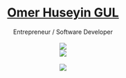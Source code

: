 # <div align="center">[Omer Huseyin GUL](http://www.github.com/omerhuseyingul)</div>  
  

<div align="center">Entrepreneur / Software Developer</div>  
  

<br/>  

<div align="center">
<img src="https://komarev.com/ghpvc/?username=omerhuseyingul&&style=flat-square" align="center" />
</div>  
  

<div align="center">
            <a href="https://www.buymeacoffee.com/omerhuseyingul" target="_blank" style="display: inline-block;">
                <img
                    src="https://img.shields.io/badge/Donate-Buy%20Me%20A%20Coffee-orange.svg?style=flat-square" 
                    align="center"
                />
            </a></div>  

<br/>  

<div align="center"><img src="https://github-readme-stats.vercel.app/api?username=omerhuseyingul&show_icons=true&count_private=true&hide_border=true" align="center" /></div>
<br />

